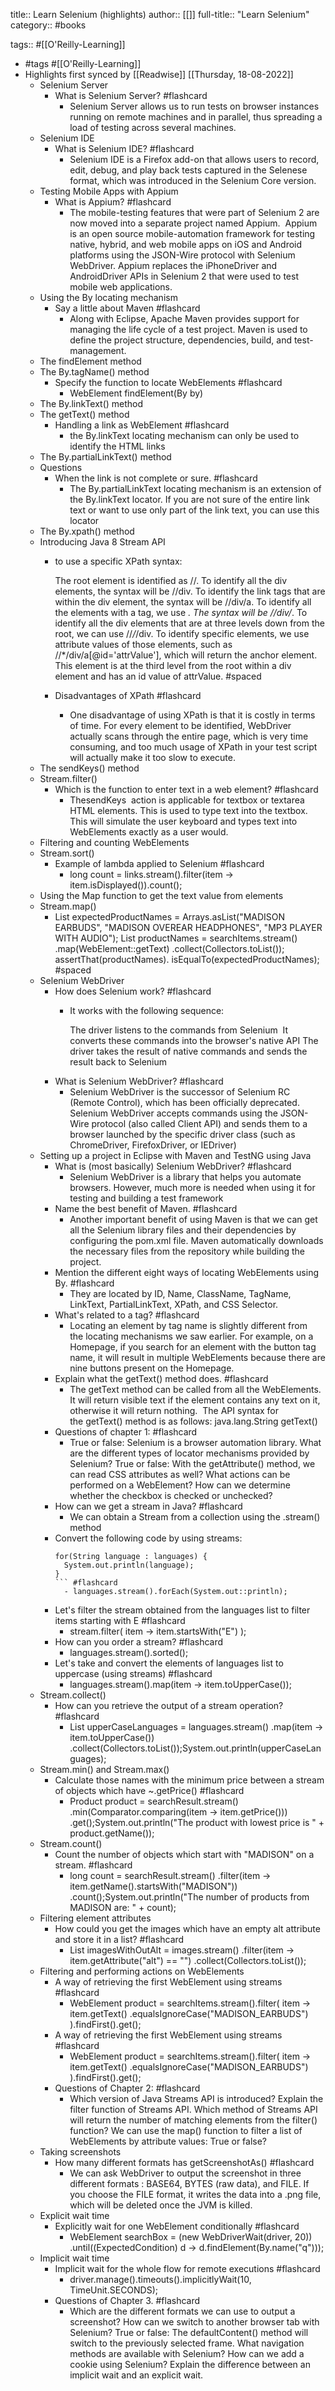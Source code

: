 title:: Learn Selenium (highlights)
author:: [[]]
full-title:: "Learn Selenium"
category:: #books

tags:: #[[O'Reilly-Learning]]

- #tags #[[O'Reilly-Learning]]
- Highlights first synced by [[Readwise]] [[Thursday, 18-08-2022]]
	- Selenium Server
		- What is Selenium Server? #flashcard
			- Selenium Server allows us to run tests on browser instances running on remote machines and in parallel, thus spreading a load of testing across several machines.
	- Selenium IDE
		- What is Selenium IDE? #flashcard
			- Selenium IDE is a Firefox add-on that allows users to record, edit, debug, and play back tests captured in the Selenese format, which was introduced in the Selenium Core version.
	- Testing Mobile Apps with Appium
		- What is Appium? #flashcard
			- The mobile-testing features that were part of Selenium 2 are now moved into a separate project named Appium. 
			  Appium is an open source mobile-automation framework for testing native, hybrid, and web mobile apps on iOS and Android platforms using the JSON-Wire protocol with Selenium WebDriver. Appium replaces the iPhoneDriver and AndroidDriver APIs in Selenium 2 that were used to test mobile web applications.
	- Using the By locating mechanism
		- Say a little about Maven #flashcard
			- Along with Eclipse, Apache Maven provides support for managing the life cycle of a test project. Maven is used to define the project structure, dependencies, build, and test-management.
	- The findElement method
	- The By.tagName() method
		- Specify the function to locate WebElements #flashcard
			- WebElement findElement(By by)
	- The By.linkText() method
	- The getText() method
		- Handling a link as WebElement #flashcard
			- the By.linkText locating mechanism can only be used to identify the HTML links
	- The By.partialLinkText() method
	- Questions
		- When the link is not complete or sure. #flashcard
			- The By.partialLinkText locating mechanism is an extension of the By.linkText locator. If you are not sure of the entire link text or want to use only part of the link text, you can use this locator
	- The By.xpath() method
	- Introducing Java 8 Stream API
		- to use a specific XPath syntax:
		  
		  The root element is identified as //.
		  To identify all the div elements, the syntax will be //div.
		  To identify the link tags that are within the div element, the syntax will be //div/a.
		  To identify all the elements with a tag, we use *. The syntax will be //div/*.
		  To identify all the div elements that are at three levels down from the root, we can use //*/*/div.
		  To identify specific elements, we use attribute values of those elements, such as //*/div/a[@id='attrValue'], which will return the anchor element. This element is at the third level from the root within a div element and has an id value of attrValue. #spaced
		- Disadvantages of XPath #flashcard
			- One disadvantage of using XPath is that it is costly in terms of time. For every element to be identified, WebDriver actually scans through the entire page, which is very time consuming, and too much usage of XPath in your test script will actually make it too slow to execute.
	- The sendKeys() method
	- Stream.filter()
		- Which is the function to enter text in a web element? #flashcard
			- ThesendKeys  action is applicable for textbox or textarea HTML elements. This is used to type text into the textbox. This will simulate the user keyboard and types text into WebElements exactly as a user would.
	- Filtering and counting WebElements&#xA0;
	- Stream.sort()
		- Example of lambda applied to Selenium #flashcard
			- long count = links.stream().filter(item -> item.isDisplayed()).count();
	- Using the Map function to get the text value from elements
	- Stream.map()
		- List<String> expectedProductNames =            Arrays.asList("MADISON EARBUDS",                    "MADISON OVEREAR HEADPHONES",                    "MP3 PLAYER WITH AUDIO");    List<String> productNames = searchItems.stream()            .map(WebElement::getText)            .collect(Collectors.toList());    assertThat(productNames).            isEqualTo(expectedProductNames); #spaced
	- Selenium WebDriver&#xA0;
		- How does Selenium work? #flashcard
			- It works with the following sequence:
			  
			  The driver listens to the commands from Selenium 
			  It converts these commands into the browser's native API
			  The driver takes the result of native commands and sends the result back to Selenium
		- What is Selenium WebDriver? #flashcard
			- Selenium WebDriver is the successor of Selenium RC (Remote Control), which has been officially deprecated. Selenium WebDriver accepts commands using the JSON-Wire protocol (also called Client API) and sends them to a browser launched by the specific driver class (such as ChromeDriver, FirefoxDriver, or IEDriver)
	- Setting up a project in Eclipse with Maven and TestNG using Java
		- What is (most basically) Selenium WebDriver? #flashcard
			- Selenium WebDriver is a library that helps you automate browsers. However, much more is needed when using it for testing and building a test framework
		- Name the best benefit of Maven. #flashcard
			- Another important benefit of using Maven is that we can get all the Selenium library files and their dependencies by configuring the pom.xml file. Maven automatically downloads the necessary files from the repository while building the project.
		- Mention the different eight ways of locating WebElements using By. #flashcard
			- They are located by ID, Name, ClassName, TagName, LinkText, PartialLinkText, XPath, and CSS Selector.
		- What's related to a tag? #flashcard
			- Locating an element by tag name is slightly different from the locating mechanisms we saw earlier. For example, on a  Homepage, if you search for an element with the button tag name, it will result in multiple WebElements because there are nine buttons present on the Homepage.
		- Explain what the getText() method does. #flashcard
			- The getText method can be called from all the WebElements. It will return visible text if the element contains any text on it, otherwise it will return nothing.  The API syntax for the getText() method is as follows:
			  java.lang.String getText()
		- Questions of chapter 1: #flashcard
			- True or false: Selenium is a browser automation library.
			  What are the different types of locator mechanisms provided by Selenium?
			  True or false: With the getAttribute() method, we can read CSS attributes as well?
			  What actions can be performed on a WebElement?
			  How can we determine whether the checkbox is checked or unchecked?
		- How can we get a stream in Java? #flashcard
			- We can obtain a Stream from a collection using the .stream() method
		- Convert the following code by using streams:
		  ```
		  for(String language : languages) {
		    System.out.println(language);
		  }
		  ``` #flashcard
			- languages.stream().forEach(System.out::println);
		- Let's filter the stream obtained from the languages list to filter items starting with E #flashcard
			- stream.filter( item -> item.startsWith("E") );
		- How can you order a stream? #flashcard
			- languages.stream().sorted();
		- Let's take and convert the elements of languages list to uppercase (using streams) #flashcard
			- languages.stream().map(item -> item.toUpperCase());
	- Stream.collect()
		- How can you retrieve the output of a stream operation? #flashcard
			- List<String> upperCaseLanguages = languages.stream()        .map(item -> item.toUpperCase())        .collect(Collectors.toList());System.out.println(upperCaseLanguages);
	- Stream.min() and Stream.max()
		- Calculate those names with the minimum price between a stream of objects which have ~.getPrice() #flashcard
			- Product product = searchResult.stream()        .min(Comparator.comparing(item -> item.getPrice()))        .get();System.out.println("The product with lowest price is " + product.getName());
	- Stream.count()
		- Count the number of objects which start with "MADISON" on a stream. #flashcard
			- long count = searchResult.stream()        .filter(item -> item.getName().startsWith("MADISON"))        .count();System.out.println("The number of products from MADISON are: " + count);
	- Filtering element attributes
		- How could you get the images which have an empty alt attribute and store it in a list? #flashcard
			- List<WebElement> imagesWithOutAlt = images.stream()            .filter(item -> item.getAttribute("alt") == "")            .collect(Collectors.toList());
	- Filtering and performing actions on WebElements
		- A way of retrieving the first WebElement using streams #flashcard
			- WebElement product = searchItems.stream().filter(
			  item -> item.getText()
			  .equalsIgnoreCase("MADISON_EARBUDS")
			  ).findFirst().get();
		- A way of retrieving the first WebElement using streams #flashcard
			- WebElement product = searchItems.stream().filter(
			  item -> item.getText()
			  .equalsIgnoreCase("MADISON_EARBUDS")
			  ).findFirst().get();
		- Questions of Chapter 2: #flashcard
			- Which version of Java Streams API is introduced?
			  Explain the filter function of Streams API.
			  Which method of Streams API will return the number of matching elements from the filter() function?
			  We can use the map() function to filter a list of WebElements by attribute values: True or false?
	- Taking screenshots
		- How many different formats has getScreenshotAs() #flashcard
			- We can ask WebDriver to output the screenshot in three different formats : BASE64, BYTES (raw data), and FILE. If you choose the FILE format, it writes the data into a .png file, which will be deleted once the JVM is killed.
	- Explicit wait time
		- Explicitly wait for one WebElement conditionally #flashcard
			- WebElement searchBox = (new WebDriverWait(driver, 20))        .until((ExpectedCondition<WebElement>) d -> d.findElement(By.name("q")));
	- Implicit wait time
		- Implicit wait for the whole flow for remote executions #flashcard
			- driver.manage().timeouts().implicitlyWait(10, TimeUnit.SECONDS);
		- Questions of Chapter 3. #flashcard
			- Which are the different formats we can use to output a screenshot?
			  How can we switch to another browser tab with Selenium?
			  True or false: The defaultContent() method will switch to the previously selected frame.
			  What navigation methods are available with Selenium?
			  How can we add a cookie using Selenium?
			  Explain the difference between an implicit wait and an explicit wait.